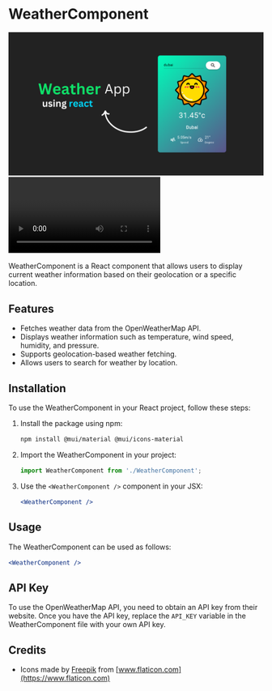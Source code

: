 # WeatherComponent

![Image](./src/Videos/WeatherApp.png)
![Video](./src/Videos/WeatherApp.mp4)

WeatherComponent is a React component that allows users to display current weather information based on their geolocation or a specific location.

## Features

- Fetches weather data from the OpenWeatherMap API.
- Displays weather information such as temperature, wind speed, humidity, and pressure.
- Supports geolocation-based weather fetching.
- Allows users to search for weather by location.

## Installation

To use the WeatherComponent in your React project, follow these steps:

1. Install the package using npm:

   ```sh
   npm install @mui/material @mui/icons-material
   ```

2. Import the WeatherComponent in your project:

   ```javascript
   import WeatherComponent from './WeatherComponent';
   ```

3. Use the `<WeatherComponent />` component in your JSX:

   ```jsx
   <WeatherComponent />
   ```

## Usage

The WeatherComponent can be used as follows:

```jsx
<WeatherComponent />
```

## API Key

To use the OpenWeatherMap API, you need to obtain an API key from their website. Once you have the API key, replace the `API_KEY` variable in the WeatherComponent file with your own API key.

## Credits

- Icons made by [Freepik](https://www.freepik.com) from [www.flaticon.com](https://www.flaticon.com)
